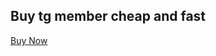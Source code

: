 
## Buy tg member cheap and fast

[Buy Now](https://go.crisp.chat/chat/embed/?website_id=acab72b2-df75-4052-99b2-55b457918afa)






